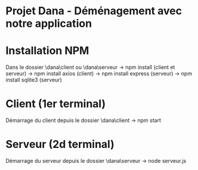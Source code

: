 # Projet Dana - Déménagement avec notre application

# Installation NPM

Dans le dossier \dana\client ou \dana\serveur
-> npm install (client et serveur)
-> npm install axios (client)
-> npm install express (serveur)
-> npm install sqlite3 (serveur)

# Client (1er terminal)

Démarrage du client depuis le dossier \dana\client
-> npm start

# Serveur (2d terminal)

Démarrage du serveur depuis le dossier \dana\serveur
-> node serveur.js

